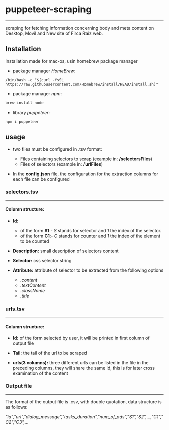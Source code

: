 # puppeteer-scraping
---
scraping for fetching information concerning body and meta content on Desktop, Movil and New site of Firca Raiz web.

## Installation
Installation made for mac-os, usin homebrew package manager

- package manager *HomeBrew*:
```
/bin/bash -c "$(curl -fsSL https://raw.githubusercontent.com/Homebrew/install/HEAD/install.sh)"
```
- package manager *npm*:
```
brew install node
```
- library *puppeteer*:
```
npm i puppeteer
```

## usage

- two files must be configured in .tsv format:

    - Files containing selectors to scrap (example in: **/selectorsFiles**)
    - Files of selectors (example in: **/urlFiles**)

- In the **config.json** file, the configuration for the extraction columns for each file can be configured

###  **selectors.tsv**
---
#### Column structure:
- **Id:**
	- of the form **S1**:- *S* stands for selector and *1* the index of the selector.
	- of the form **C1**:- *C* stands for counter and *1* the index of the element to be counted
	
- **Description:** small description of selectors content
- **Selector:** css selector string
- **Attribute:** attribute of selector to be extracted from the following options
	- *.content*
	- *.textContent*
	- *.className*
	- *.title*

### **urls.tsv**
---
#### Column structure:
- **Id:** of the form selected by user, it will be printed in first column of output file

- **Tail:** the tail of the url to be scraped

- **urls(3 columns):** three different urls can be listed in the file in the preceding columns, they will share the same id, this is for later cross examination of the content

### **Output file**
---

The format of the output file is .csv, with double quotation, data structure is as follows:

*"id","url","dialog_message","tasks_duration","num_of_ads","S1","S2",...,"C1","C2","C3",...*